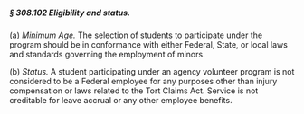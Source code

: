 ##### § 308.102 Eligibility and status. #####

(a) *Minimum Age.* The selection of students to participate under the program should be in conformance with either Federal, State, or local laws and standards governing the employment of minors.

(b) *Status.* A student participating under an agency volunteer program is not considered to be a Federal employee for any purposes other than injury compensation or laws related to the Tort Claims Act. Service is not creditable for leave accrual or any other employee benefits.